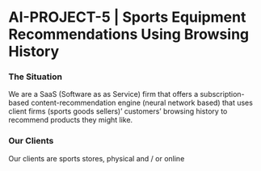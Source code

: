 # AI-PROJECT-5 | Sports Equipment Recommendations Using Browsing History

### The Situation

We are a SaaS (Software as as Service) firm that offers a subscription-based content-recommendation engine (neural network based) that uses client firms (sports goods sellers)’ customers’ browsing history to recommend products they might like.

### Our Clients

Our clients are sports stores, physical and / or online
